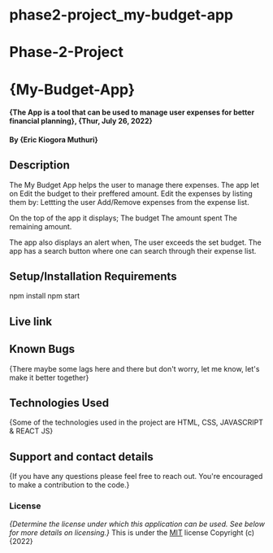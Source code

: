 # phase2-project_my-budget-app

# Phase-2-Project
# {My-Budget-App}
#### {The App is a tool that can be used to manage user expenses for better financial planning}, {Thur, July 26, 2022}
#### By **{Eric Kiogora Muthuri}**
## Description

The My Budget App helps the user to manage there expenses.
The app let on Edit the budget to their preffered amount.
Edit the expenses by listing them by:
Lettting the user Add/Remove expenses from the expense list.

On the top of the app it displays; The budget
                                   The amount spent 
                                   The remaining amount.

The app also displays an alert when, The user exceeds the set budget.
The app has a search button where one can search through their expense list.

## Setup/Installation Requirements
npm install
npm start
## Live link

## Known Bugs
{There maybe some lags here and there but don't worry, let me know, let's make it better together}
## Technologies Used
{Some of the technologies used in the project are HTML, CSS, JAVASCRIPT & REACT JS}
## Support and contact details
{If you have any questions please feel free to reach out. You're encouraged to make a contribution to the code.}
### License
*{Determine the license under which this application can be used.  See below for more details on licensing.}*
This is under the [MIT](LICENSE) license
Copyright (c) {2022} 